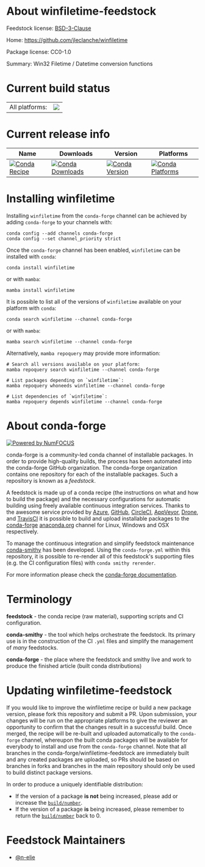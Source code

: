 About winfiletime-feedstock
===========================

Feedstock license: [BSD-3-Clause](https://github.com/conda-forge/winfiletime-feedstock/blob/main/LICENSE.txt)

Home: https://github.com/jleclanche/winfiletime

Package license: CC0-1.0

Summary: Win32 Filetime / Datetime conversion functions

Current build status
====================


<table><tr><td>All platforms:</td>
    <td>
      <a href="https://dev.azure.com/conda-forge/feedstock-builds/_build/latest?definitionId=20943&branchName=main">
        <img src="https://dev.azure.com/conda-forge/feedstock-builds/_apis/build/status/winfiletime-feedstock?branchName=main">
      </a>
    </td>
  </tr>
</table>

Current release info
====================

| Name | Downloads | Version | Platforms |
| --- | --- | --- | --- |
| [![Conda Recipe](https://img.shields.io/badge/recipe-winfiletime-green.svg)](https://anaconda.org/conda-forge/winfiletime) | [![Conda Downloads](https://img.shields.io/conda/dn/conda-forge/winfiletime.svg)](https://anaconda.org/conda-forge/winfiletime) | [![Conda Version](https://img.shields.io/conda/vn/conda-forge/winfiletime.svg)](https://anaconda.org/conda-forge/winfiletime) | [![Conda Platforms](https://img.shields.io/conda/pn/conda-forge/winfiletime.svg)](https://anaconda.org/conda-forge/winfiletime) |

Installing winfiletime
======================

Installing `winfiletime` from the `conda-forge` channel can be achieved by adding `conda-forge` to your channels with:

```
conda config --add channels conda-forge
conda config --set channel_priority strict
```

Once the `conda-forge` channel has been enabled, `winfiletime` can be installed with `conda`:

```
conda install winfiletime
```

or with `mamba`:

```
mamba install winfiletime
```

It is possible to list all of the versions of `winfiletime` available on your platform with `conda`:

```
conda search winfiletime --channel conda-forge
```

or with `mamba`:

```
mamba search winfiletime --channel conda-forge
```

Alternatively, `mamba repoquery` may provide more information:

```
# Search all versions available on your platform:
mamba repoquery search winfiletime --channel conda-forge

# List packages depending on `winfiletime`:
mamba repoquery whoneeds winfiletime --channel conda-forge

# List dependencies of `winfiletime`:
mamba repoquery depends winfiletime --channel conda-forge
```


About conda-forge
=================

[![Powered by
NumFOCUS](https://img.shields.io/badge/powered%20by-NumFOCUS-orange.svg?style=flat&colorA=E1523D&colorB=007D8A)](https://numfocus.org)

conda-forge is a community-led conda channel of installable packages.
In order to provide high-quality builds, the process has been automated into the
conda-forge GitHub organization. The conda-forge organization contains one repository
for each of the installable packages. Such a repository is known as a *feedstock*.

A feedstock is made up of a conda recipe (the instructions on what and how to build
the package) and the necessary configurations for automatic building using freely
available continuous integration services. Thanks to the awesome service provided by
[Azure](https://azure.microsoft.com/en-us/services/devops/), [GitHub](https://github.com/),
[CircleCI](https://circleci.com/), [AppVeyor](https://www.appveyor.com/),
[Drone](https://cloud.drone.io/welcome), and [TravisCI](https://travis-ci.com/)
it is possible to build and upload installable packages to the
[conda-forge](https://anaconda.org/conda-forge) [anaconda.org](https://anaconda.org/)
channel for Linux, Windows and OSX respectively.

To manage the continuous integration and simplify feedstock maintenance
[conda-smithy](https://github.com/conda-forge/conda-smithy) has been developed.
Using the ``conda-forge.yml`` within this repository, it is possible to re-render all of
this feedstock's supporting files (e.g. the CI configuration files) with ``conda smithy rerender``.

For more information please check the [conda-forge documentation](https://conda-forge.org/docs/).

Terminology
===========

**feedstock** - the conda recipe (raw material), supporting scripts and CI configuration.

**conda-smithy** - the tool which helps orchestrate the feedstock.
                   Its primary use is in the construction of the CI ``.yml`` files
                   and simplify the management of *many* feedstocks.

**conda-forge** - the place where the feedstock and smithy live and work to
                  produce the finished article (built conda distributions)


Updating winfiletime-feedstock
==============================

If you would like to improve the winfiletime recipe or build a new
package version, please fork this repository and submit a PR. Upon submission,
your changes will be run on the appropriate platforms to give the reviewer an
opportunity to confirm that the changes result in a successful build. Once
merged, the recipe will be re-built and uploaded automatically to the
`conda-forge` channel, whereupon the built conda packages will be available for
everybody to install and use from the `conda-forge` channel.
Note that all branches in the conda-forge/winfiletime-feedstock are
immediately built and any created packages are uploaded, so PRs should be based
on branches in forks and branches in the main repository should only be used to
build distinct package versions.

In order to produce a uniquely identifiable distribution:
 * If the version of a package **is not** being increased, please add or increase
   the [``build/number``](https://docs.conda.io/projects/conda-build/en/latest/resources/define-metadata.html#build-number-and-string).
 * If the version of a package **is** being increased, please remember to return
   the [``build/number``](https://docs.conda.io/projects/conda-build/en/latest/resources/define-metadata.html#build-number-and-string)
   back to 0.

Feedstock Maintainers
=====================

* [@n-elie](https://github.com/n-elie/)

